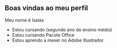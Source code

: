 ## Boas vindas ao meu perfil

Meu nome é Isaías

- Estou cursando (segundo ano do ensino médio)
- Estou cursando Pacote Office 
- Estou aprendo a mexer no Adobe Illustraitor

  
